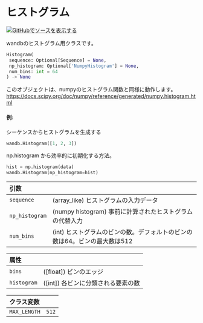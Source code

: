 # ヒストグラム

[![](https://www.tensorflow.org/images/GitHub-Mark-32px.png)GitHubでソースを表示する](https://www.github.com/wandb/client/tree/c4726707ed83ebb270a2cf84c4fd17b8684ff699/wandb/sdk/data_types/histogram.py#L17-L95)

wandbのヒストグラム用クラスです。

```python
Histogram(
 sequence: Optional[Sequence] = None,
 np_histogram: Optional['NumpyHistogram'] = None,
 num_bins: int = 64
) -> None
```

このオブジェクトは、numpyのヒストグラム関数と同様に動作します。
https://docs.scipy.org/doc/numpy/reference/generated/numpy.histogram.html

#### 例:

シーケンスからヒストグラムを生成する
```python
wandb.Histogram([1, 2, 3])
```
np.histogram から効率的に初期化する方法。
```python
hist = np.histogram(data)
wandb.Histogram(np_histogram=hist)
```



| 引数 | |
| :--- | :--- |
| `sequence` | (array_like) ヒストグラムの入力データ |
| `np_histogram` | (numpy histogram) 事前に計算されたヒストグラムの代替入力 |
| `num_bins` | (int) ヒストグラムのビンの数。デフォルトのビンの数は64。ビンの最大数は512 |





| 属性 | |
| :--- | :--- |
| `bins` | ([float]) ビンのエッジ |
| `histogram` | ([int]) 各ビンに分類される要素の数 |





| クラス変数 | |
| :--- | :--- |
| `MAX_LENGTH` | `512` |